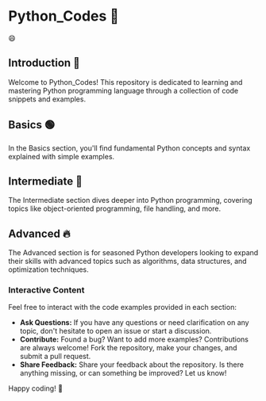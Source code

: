 # Python_Codes :snake: 
:smile:

## Introduction :wave:

Welcome to Python_Codes! This repository is dedicated to learning and mastering Python programming language through a collection of code snippets and examples.

## Basics :green_circle:

In the Basics section, you'll find fundamental Python concepts and syntax explained with simple examples.

## Intermediate :large_orange_diamond:

The Intermediate section dives deeper into Python programming, covering topics like object-oriented programming, file handling, and more.

## Advanced :fire:

The Advanced section is for seasoned Python developers looking to expand their skills with advanced topics such as algorithms, data structures, and optimization techniques.

### Interactive Content

Feel free to interact with the code examples provided in each section:

- **Ask Questions:** If you have any questions or need clarification on any topic, don't hesitate to open an issue or start a discussion.
- **Contribute:** Found a bug? Want to add more examples? Contributions are always welcome! Fork the repository, make your changes, and submit a pull request.
- **Share Feedback:** Share your feedback about the repository. Is there anything missing, or can something be improved? Let us know!

Happy coding! :rocket:
